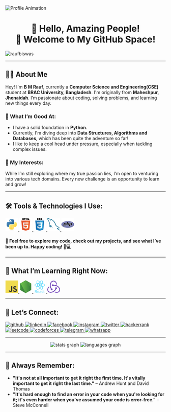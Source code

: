 <!--
**raufbiswas/raufbiswas** is a ✨ _special_ ✨ repository because its `README.md` (this file) appears on your GitHub profile.
-->
<div>
  <img height="4rem" width="100vw" src="https://github.com/raufbiswas/raufbiswas/blob/main/photo.png?raw=true" alt="Profile Animation" />
</div>

<div align="center">
  <h1 align="center">👋 Hello, Amazing People!<br>👋 Welcome to My GitHub Space!</h1>
  <p align="left">
    <img src="https://komarev.com/ghpvc/?username=raufbiswas&label=Profile%20views&color=0e75b6&style=flat" alt="raufbiswas" />
  </p>
</div>

---

## 🧑‍💻 About Me

Hey! I'm **B M Rauf**, currently a **Computer Science and Engineering(CSE)** student at **BRAC University, Bangladesh**. I'm originally from **Maheshpur, Jhenaidah**. I’m passionate about coding, solving problems, and learning new things every day.

### 🔧 What I’m Good At:
- I have a solid foundation in **Python**.
- Currently, I'm diving deep into **Data Structures, Algorithms and Databases**, which has been quite the adventure so far!
- I like to keep a cool head under pressure, especially when tackling complex issues.

### 🌟 My Interests:
While I’m still exploring where my true passion lies, I’m open to venturing into various tech domains. Every new challenge is an opportunity to learn and grow!

---

## 🛠️ Tools & Technologies I Use:

<p align="left">
  <a href="https://www.python.org" target="_blank" rel="noreferrer">
    <img src="https://raw.githubusercontent.com/devicons/devicon/master/icons/python/python-original.svg" alt="python" width="40" height="40"/>
  </a>
  <a href="https://www.w3.org/html/" target="_blank" rel="noreferrer">
    <img src="https://raw.githubusercontent.com/devicons/devicon/master/icons/html5/html5-original-wordmark.svg" alt="html5" width="40" height="40"/>
  </a>
  <a href="https://www.w3schools.com/css/" target="_blank" rel="noreferrer">
    <img src="https://raw.githubusercontent.com/devicons/devicon/master/icons/css3/css3-original-wordmark.svg" alt="css3" width="40" height="40"/>
  </a>
  <a href="https://www.mysql.com/" target="_blank" rel="noreferrer">
    <img src="https://raw.githubusercontent.com/devicons/devicon/master/icons/mysql/mysql-original.svg" alt="mysql" width="40" height="40"/>
  </a>
  <a href="https://www.php.net" target="_blank" rel="noreferrer">
    <img src="https://raw.githubusercontent.com/devicons/devicon/master/icons/php/php-original.svg" alt="php" width="40" height="40"/>
  </a>
</p>

<h4 align="left">🚀 Feel free to explore my code, check out my projects, and see what I’ve been up to. Happy coding! 🚀💻</h4>

---

## 🌱 What I’m Learning Right Now:

<p align="left">
  <a href="https://developer.mozilla.org/en-US/docs/Web/JavaScript" target="_blank" rel="noreferrer">
    <img src="https://raw.githubusercontent.com/devicons/devicon/master/icons/javascript/javascript-original.svg" alt="javascript" width="40" height="40"/>
  </a>
  <a href="https://nodejs.org/" target="_blank" rel="noreferrer">
    <img src="https://raw.githubusercontent.com/devicons/devicon/master/icons/nodejs/nodejs-original.svg" alt="nodejs" width="40" height="40"/>
  </a>
  <a href="https://reactjs.org/" target="_blank" rel="noreferrer">
    <img src="https://raw.githubusercontent.com/devicons/devicon/master/icons/react/react-original-wordmark.svg" alt="react" width="40" height="40"/>
  </a>
  <a href="https://redux.js.org" target="_blank" rel="noreferrer">
    <img src="https://raw.githubusercontent.com/devicons/devicon/master/icons/redux/redux-original.svg" alt="redux" width="40" height="40"/>
  </a>
</p>

---

## 💬 Let’s Connect:

<p align="left">
  <a href="https://github.com/raufbiswas" target="_blank" rel="noreferrer">
    <img src="https://cdn.jsdelivr.net/npm/simple-icons@3.0.1/icons/github.svg" alt="github" height="40"/>
  </a>
  <a href="https://www.linkedin.com/in/raufbiswas/" target="_blank" rel="noreferrer">
    <img src="https://cdn.jsdelivr.net/npm/simple-icons@3.0.1/icons/linkedin.svg" alt="linkedin" height="40"/>
  </a>
  <a href="https://www.facebook.com/raufbiswas" target="_blank" rel="noreferrer">
    <img src="https://cdn.jsdelivr.net/npm/simple-icons@3.0.1/icons/facebook.svg" alt="facebook" height="40"/>
  </a>
  <a href="https://www.instagram.com/raufbiswas/" target="_blank" rel="noreferrer">
    <img src="https://cdn.jsdelivr.net/npm/simple-icons@3.0.1/icons/instagram.svg" alt="instagram" height="40"/>
  </a>
  <a href="https://twitter.com/raufbiswas" target="_blank" rel="noreferrer">
    <img src="https://cdn.jsdelivr.net/npm/simple-icons@3.0.1/icons/twitter.svg" alt="twitter" height="40"/>
  </a>
  <a href="https://www.hackerrank.com/profile/raufbiswas" target="_blank" rel="noreferrer">
    <img src="https://cdn.jsdelivr.net/npm/simple-icons@3.0.1/icons/hackerrank.svg" alt="hackerrank" height="40"/>
  </a>
  <a href="https://leetcode.com/raufbiswas/" target="_blank" rel="noreferrer">
    <img src="https://cdn.jsdelivr.net/npm/simple-icons@3.0.1/icons/leetcode.svg" alt="leetcode" height="40"/>
  </a>
  <a href="https://codeforces.com/profile/bmrauf" target="_blank" rel="noreferrer">
    <img src="https://cdn.jsdelivr.net/npm/simple-icons@3.0.1/icons/codeforces.svg" alt="codeforces" height="40"/>
  </a>
  <a href="https://t.me/raufbiswas" target="_blank" rel="noreferrer">
    <img src="https://cdn.jsdelivr.net/npm/simple-icons@3.0.1/icons/telegram.svg" alt="telegram" height="40"/>
  </a>
  <a href="https://wa.link/b6gwse" target="_blank" rel="noreferrer">
    <img src="https://cdn.jsdelivr.net/npm/simple-icons@3.0.1/icons/whatsapp.svg" alt="whatsapp" height="40"/>
  </a>
</p>

---

<div align="center">
  <img src="https://github-readme-stats.vercel.app/api?username=raufbiswas&hide_title=false&hide_rank=false&show_icons=true&include_all_commits=true&count_private=true&disable_animations=false&theme=dark&locale=en&hide_border=false" height="160" alt="stats graph" />
  <img src="https://github-readme-stats.vercel.app/api/top-langs?username=raufbiswas&locale=en&hide_title=false&layout=compact&card_width=320&langs_count=10&theme=dark&hide_border=false" height="160" alt="languages graph" />
</div>

---

## 📝 Always Remember:

- **"It's not at all important to get it right the first time. It's vitally important to get it right the last time."** – Andrew Hunt and David Thomas
- **"It's hard enough to find an error in your code when you're looking for it; it's even harder when you've assumed your code is error-free."** – Steve McConnell